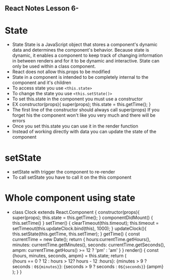 ## React Notes Lesson 6-
# State
- State State is a JavaScript object that stores a component's dynamic data and determines the component's behavior. Because state is dynamic, it enables a component to keep track of changing information in between renders and for it to be dynamic and interactive. State can only be used within a class component.
- React does not allow this.props to be modified
- State in a component is intended to be completely internal to the component and it's children
- To access state you use `<this.state>`
- To change the state you use `<this.setState()>`
- To set this.state in the component you must use a constructor
- EX constructor(props){
    super(props);
    this.state = this.getTime();
}
- The first line of the constructor should always call super(props) If you forget his the component won't like you very much and there will be errors
- Once you set this.state you can use it in the render function
- Instead of working directly with data you can update the state of the component
# setState
- setState with trigger the component to re-render
- To call setState you have to call it on the this component
# Whole component using state
- class Clock extends React.Component {
    constructor(props){
        super(props);
        this.state = this.getTime();
    }
    componentDidMount() {
        this.setTime()
    }
    setTimer() {
        clearTimeout(this.timeout);
        this.timeout = setTimeout(this.updateClock.bind(this), 1000);
    }
    updateClock(){
        this.setState(this.getTime, this.setTimer);
    }
    getTime() {
        const currentTime = new Date();
        return {
            hours:currentTime.getHours(),
            minutes: currentTime.getMinutes(),
            seconds: currentTime.getSeconds(),
            ampm: currentTime.getHours() >= 12 ? 'pm' : 'am'
        }
    }
    render() {
        const {hours, minutes, seconds, ampm} = this.state;
        return (
            <div className = "clock">
            {hours == 0 ? 12 : hours > 12? hours - 12 :hours}:
            {minutes > 9 ? seconds : `0${minutes}`}:
            {seconds > 9 ? seconds : `0${seconds}`} {ampm}
            </div>
        );
    }
}
